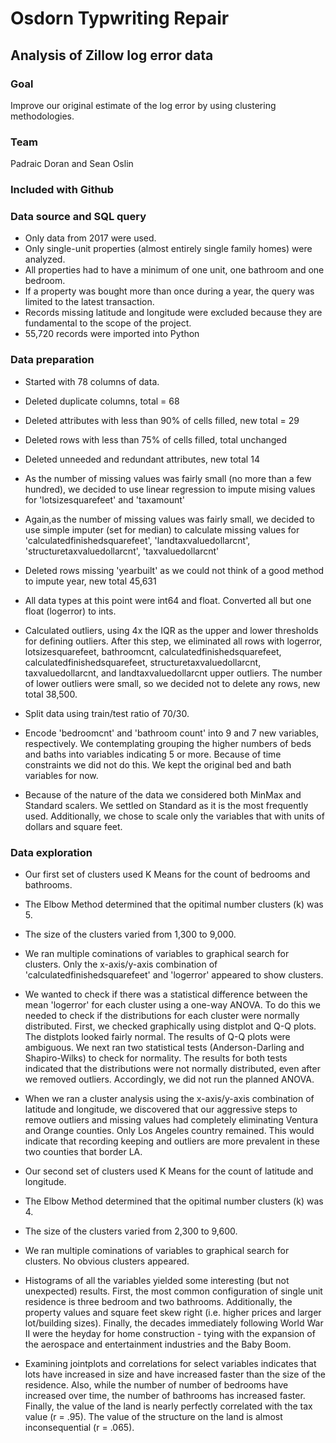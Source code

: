 # Osdorn Typwriting Repair
## Analysis of Zillow log error data

### Goal 
Improve our original estimate of the log error by using clustering methodologies.

### Team 
Padraic Doran and Sean Oslin

### Included with Github

### Data source and SQL query
- Only data from 2017 were used. 
- Only single-unit properties (almost entirely single family homes) were analyzed.
- All properties had to have a minimum of one unit, one bathroom and one bedroom. 
- If a property was bought more than once during a year, the query was limited to the latest transaction.
- Records missing latitude and longitude were excluded because they are fundamental to the scope of the project. 
- 55,720 records were imported into Python

### Data preparation
- Started with 78 columns of data.

- Deleted duplicate columns, total = 68

- Deleted attributes with less than 90% of cells filled, new total = 29

- Deleted rows with less than 75% of cells filled, total unchanged

- Deleted unneeded and redundant attributes, new total 14

- As the number of missing values was fairly small (no more than a few hundred), we decided to use linear regression to impute mising values for 'lotsizesquarefeet' and 'taxamount'

- Again,as the number of missing values was fairly small, we decided to use simple imputer (set for median) to calculate missing values for 'calculatedfinishedsquarefeet', 'landtaxvaluedollarcnt', 'structuretaxvaluedollarcnt', 'taxvaluedollarcnt'

- Deleted rows missing 'yearbuilt' as we could not think of a good method to impute year, new total 45,631

- All data types at this point were int64 and float. Converted all but one float (logerror) to ints. 

- Calculated outliers, using 4x the IQR as the upper and lower thresholds for defining outliers.  After this step, we eliminated all rows with logerror, lotsizesquarefeet, bathroomcnt, calculatedfinishedsquarefeet, calculatedfinishedsquarefeet, structuretaxvaluedollarcnt, taxvaluedollarcnt, and landtaxvaluedollarcnt upper outliers. The number of lower outliers were small, so we decided not to delete any rows, new total 38,500.

- Split data using train/test ratio of 70/30.

- Encode 'bedroomcnt' and 'bathroom count' into 9 and 7 new variables, respectively. We contemplating grouping the higher numbers of beds and baths into variables indicating 5 or more. Because of time constraints we did not do this. We kept the original bed and bath variables for now. 

- Because of the nature of the data we considered both MinMax and Standard scalers. We settled on Standard as it is the most frequently used. Additionally, we chose to scale only the variables that with units of dollars and square feet.

### Data exploration
- Our first set of clusters used K Means for the count of bedrooms and bathrooms.

- The Elbow Method determined that the opitimal number clusters (k) was 5.

- The size of the clusters varied from 1,300 to 9,000.

- We ran multiple cominations of variables to graphical search for clusters. Only the x-axis/y-axis combination of 'calculatedfinishedsquarefeet' and 'logerror' appeared to show clusters. 

- We wanted to check if there was a statistical difference between the mean 'logerror' for each cluster using a one-way ANOVA. To do this we needed to check if the distributions for each cluster were normally distributed. First, we checked graphically using distplot and Q-Q plots. The distplots looked fairly normal. The results of Q-Q plots were ambiguous. We next ran two statistical tests (Anderson-Darling and Shapiro-Wilks) to check for normality. The results for both tests indicated that the distributions were not normally distributed, even after we removed outliers. Accordingly, we did not run the planned ANOVA.

- When we ran a cluster analysis using the x-axis/y-axis combination of latitude and longitude, we discovered that our aggressive steps to remove outliers and missing values had completely eliminating Ventura and Orange counties. Only Los Angeles country remained. This would indicate that recording keeping and outliers are more prevalent in these two counties that border LA.
- Our second set of clusters used K Means for the count of latitude and longitude.

- The Elbow Method determined that the opitimal number clusters (k) was 4.

- The size of the clusters varied from 2,300 to 9,600.

- We ran multiple cominations of variables to graphical search for clusters. No obvious clusters appeared.

- Histograms of all the variables yielded some interesting (but not unexpected) results. First, the most common configuration of single unit residence is three bedroom and two bathrooms. Additionally, the property values and square feet skew right (i.e. higher prices and larger lot/building sizes). Finally, the decades immediately following World War II were the heyday for home construction - tying with the expansion of the aerospace and entertainment industries and the Baby Boom. 

- Examining jointplots and correlations for select variables indicates that lots  have increased in size and have increased faster than the size of the residence. Also, while the number of number of bedrooms have increased over time, the number of bathrooms has increased faster. Finally, the value of the land is nearly perfectly correlated with the tax value (r = .95). The value of the structure on the land is almost inconsequential (r = .065). 
